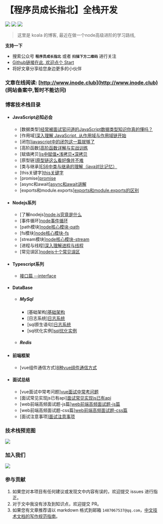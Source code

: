 # 【程序员成长指北】全栈开发

[<img src="https://img.shields.io/badge/%E6%8E%98%E9%87%91-7k-42b983.svg">](https://juejin.im/user/5cf288385188254abb110e3b)
[<img src="https://img.shields.io/badge/思否-2.5k-42b983.svg">](https://segmentfault.com/u/na_5a545653c24d9)
[<img src="https://img.shields.io/badge/慕课-认证作者-42b983.svg">](https://segmentfault.com/u/na_5a545653c24d9)

> 这里是 koala 的博客, 最近在做一个node高级进阶的学习路线, 

**支持一下**
- 搜索公众号 **```程序员成长指北```** 或者 **```扫描下方二维码```** 进行关注
- [Github链接在此, 欢迎点个 Start](https://github.com/koala-coding/goodBlog)
- 将好文章分享给您身边更多的小伙伴

### 文章在线阅读: [http://www.inode.club](http://www.inode.club)  (网站备案中,暂时不能访问)

### 博客技术栈目录
- #### JavaScript必知必会
  - [数据类型][经常被面试官问道的JavaScript数据类型知识你真的懂吗？](/docs/javascript/datatype.md)
  - [作用域][深入理解 JavaScript, 从作用域与作用域链开始](/docs/javascript/scoped.md)
  - [闭包][javascript中的闭包这一篇就够了](/docs/javascript/closure.md)
  - [高阶函数][高阶函数详解与实战训练](/docs/javascript/higherFunc.md)
  - [赋值拷贝][js中赋值•浅拷贝•深拷贝](/docs/javascript/copy.md)
  - [原型链][原型链这么看好像并不难](/docs/javascript/prototype.md)
  - [类与继承][ES6中类与继承的理解（java对比记忆）](/docs/javascript/classInherit.md)
  - [this关键字][this关键字](/docs/javascript/this.md)
  - [promise][promise](/docs/javascript/promise.md)
  - [async和await][async和await讲解](/docs/javascript/async-await.md)
  - [exports和module.exports][exports和module.exports的区别](/docs/javascript/exports.md)  

- #### Nodejs系列
  - [了解nodejs][node.js究竟是什么](/docs/node/what.md)
  - [事件循环][node事件循环](/docs/node/eventLoop.md)
  - [path模块][node核心模块-path](/docs/node/path.md)
  - [fs模块][node核心模块-fs](/docs/node/fs.md)
  - [stream模块][node核心模块-stream](/docs/node/stream.md)
  - [进程与线程][深入理解进程与线程](/docs/node/processAndThread.md)
  - [常见误区][nodejs十个常见误区](/docs/node/errors.md)

  
- #### Typescript系列
    - [接口篇 --interface](/docs/typescript/interface.md)

- #### DataBase
  - ##### MySql
    - [基础架构][基础架构](/docs/database/mysql/baseFrame.md)
    - [日志系统][日志系统](/docs/database/mysql/logSystem.md)
    - [sql原生语句][日志系统](/docs/database/mysql/sql.md)
    - [sql优化实例][sql优化实例](/docs/database/mysql/optimize.md)
  - ##### Redis
- #### 前端框架
  - [vue组件通信方式][8种vue组件通信方式](/docs/webframe/vue/messageWays.md)
  
- #### 面试总结
  - [vue面试中常考问题][vue面试中常考问题](/docs/interview/vue.md)
  - [面试常见实现js已有api][面试常见实现js已有api](/docs/interview/rewriteJs.md)
  - [web前端高频面试题-js篇][web前端高频面试题-js篇](/docs/interview/js10.md)
  - [web前端高频面试题-css篇][web前端高频面试题-css篇](/docs/interview/css.md)
  - [面试注意事项][面试注意事项](/docs/interview/notes.md)
  

### 技术栈预览图
![](http://img.xiaogangzai.cn/way.jpg)

### 加入我们
![](http://img.xiaogangzai.cn/follow.gif)

### 参与贡献

1. 如果您对本项目有任何建议或发现文中内容有误的，欢迎提交 issues 进行指正。
2. 对于文中我没有涉及到知识点，欢迎提交 PR。
3. 如果您有文章推荐请以 markdown 格式到邮箱 `1487067537@qq.com`，[中文技术文档的写作规范指南](https://github.com/ruanyf/document-style-guide)。

